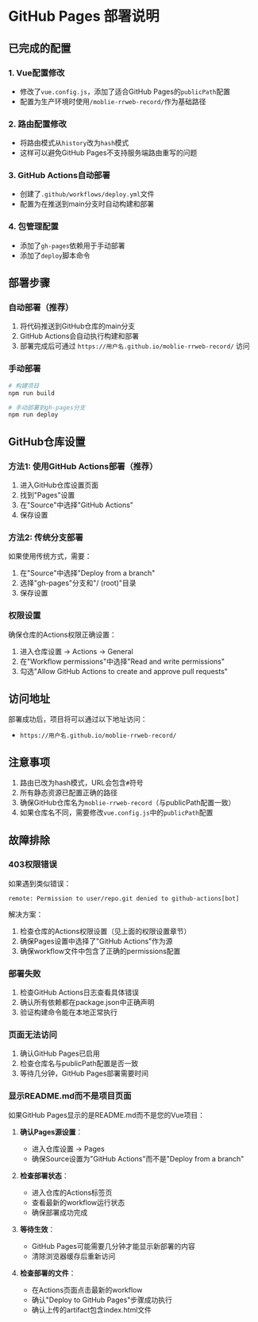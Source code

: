 # GitHub Pages 部署说明

## 已完成的配置

### 1. Vue配置修改
- 修改了`vue.config.js`，添加了适合GitHub Pages的`publicPath`配置
- 配置为生产环境时使用`/moblie-rrweb-record/`作为基础路径

### 2. 路由配置修改
- 将路由模式从`history`改为`hash`模式
- 这样可以避免GitHub Pages不支持服务端路由重写的问题

### 3. GitHub Actions自动部署
- 创建了`.github/workflows/deploy.yml`文件
- 配置为在推送到main分支时自动构建和部署

### 4. 包管理配置
- 添加了`gh-pages`依赖用于手动部署
- 添加了`deploy`脚本命令

## 部署步骤

### 自动部署（推荐）
1. 将代码推送到GitHub仓库的main分支
2. GitHub Actions会自动执行构建和部署
3. 部署完成后可通过 `https://用户名.github.io/moblie-rrweb-record/` 访问

### 手动部署
```bash
# 构建项目
npm run build

# 手动部署到gh-pages分支
npm run deploy
```

## GitHub仓库设置

### 方法1: 使用GitHub Actions部署（推荐）

1. 进入GitHub仓库设置页面
2. 找到"Pages"设置
3. 在"Source"中选择"GitHub Actions"
4. 保存设置

### 方法2: 传统分支部署

如果使用传统方式，需要：
1. 在"Source"中选择"Deploy from a branch"
2. 选择"gh-pages"分支和"/ (root)"目录
3. 保存设置

### 权限设置

确保仓库的Actions权限正确设置：
1. 进入仓库设置 → Actions → General
2. 在"Workflow permissions"中选择"Read and write permissions"
3. 勾选"Allow GitHub Actions to create and approve pull requests"

## 访问地址
部署成功后，项目将可以通过以下地址访问：
- `https://用户名.github.io/moblie-rrweb-record/`

## 注意事项
1. 路由已改为hash模式，URL会包含`#`符号
2. 所有静态资源已配置正确的路径
3. 确保GitHub仓库名为`moblie-rrweb-record`（与publicPath配置一致）
4. 如果仓库名不同，需要修改`vue.config.js`中的`publicPath`配置

## 故障排除

### 403权限错误
如果遇到类似错误：
```
remote: Permission to user/repo.git denied to github-actions[bot]
```

解决方案：
1. 检查仓库的Actions权限设置（见上面的权限设置章节）
2. 确保Pages设置中选择了"GitHub Actions"作为源
3. 确保workflow文件中包含了正确的permissions配置

### 部署失败
1. 检查GitHub Actions日志查看具体错误
2. 确认所有依赖都在package.json中正确声明
3. 验证构建命令能在本地正常执行

### 页面无法访问
1. 确认GitHub Pages已启用
2. 检查仓库名与publicPath配置是否一致
3. 等待几分钟，GitHub Pages部署需要时间

### 显示README.md而不是项目页面
如果GitHub Pages显示的是README.md而不是您的Vue项目：

1. **确认Pages源设置**：
   - 进入仓库设置 → Pages
   - 确保Source设置为"GitHub Actions"而不是"Deploy from a branch"

2. **检查部署状态**：
   - 进入仓库的Actions标签页
   - 查看最新的workflow运行状态
   - 确保部署成功完成

3. **等待生效**：
   - GitHub Pages可能需要几分钟才能显示新部署的内容
   - 清除浏览器缓存后重新访问

4. **检查部署的文件**：
   - 在Actions页面点击最新的workflow
   - 确认"Deploy to GitHub Pages"步骤成功执行
   - 确认上传的artifact包含index.html文件 